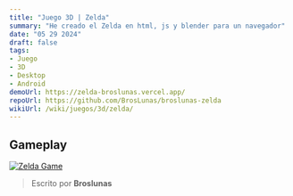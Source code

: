 ```yaml
---
title: "Juego 3D | Zelda"
summary: "He creado el Zelda en html, js y blender para un navegador"
date: "05 29 2024"
draft: false
tags:
- Juego
- 3D
- Desktop
- Android
demoUrl: https://zelda-broslunas.vercel.app/
repoUrl: https://github.com/BrosLunas/broslunas-zelda
wikiUrl: /wiki/juegos/3d/zelda/
---
```


## Gameplay
[![Zelda Game](/img/games/zelda.png)](/video/gameplay/zelda.mp4)

> Escrito por **Broslunas**